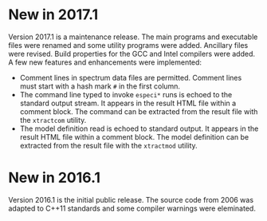# New in 2017.1

Version 2017.1 is a maintenance release. The main programs and executable
files were renamed and some utility programs were added. Ancillary files
were revised. Build properties for the GCC and Intel compilers were added.
A few new features and enhancements were implemented:

* Comment lines in spectrum data files are permitted. Comment lines must
start with a hash mark `#` in the first column.
* The command line typed to invoke `especi*` runs is echoed to the standard
output stream. It appears in the result HTML file within a comment block.
The command can be extracted from the result file with the `xtractcom`
utility.
* The model definition read is echoed to standard output. It appears in the
result HTML file within a comment block. The model definition can be extracted
from the result file with the `xtractmod` utility.


# New in 2016.1

Version 2016.1 is the initial public release. The source code from 2006 was
adapted to C++11 standards and some compiler warnings were eleminated.
